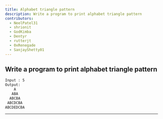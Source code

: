 ```yaml
---
title: Alphabet triangle pattern
description: Write a program to print alphabet triangle pattern
contributors:
  - NeelPatel31
  - shrionit
  - GodKimba
  - Dentyr
  - rutterjt
  - 0xRenegade
  - SanjayShetty01
---
```


## Write a program to print alphabet triangle pattern

```txt
Input : 5
Output:
    A
   ABA
  ABCBA
 ABCDCBA
ABCDEDCBA
```

---
